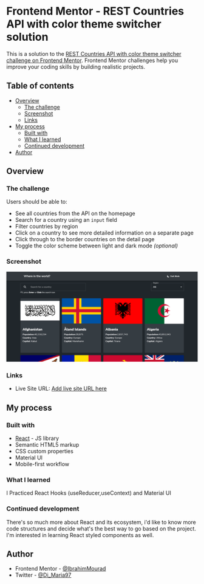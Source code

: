 # Frontend Mentor - REST Countries API with color theme switcher solution

This is a solution to the [REST Countries API with color theme switcher challenge on Frontend Mentor](https://www.frontendmentor.io/challenges/rest-countries-api-with-color-theme-switcher-5cacc469fec04111f7b848ca). Frontend Mentor challenges help you improve your coding skills by building realistic projects.

## Table of contents

- [Overview](#overview)
  - [The challenge](#the-challenge)
  - [Screenshot](#screenshot)
  - [Links](#links)
- [My process](#my-process)
  - [Built with](#built-with)
  - [What I learned](#what-i-learned)
  - [Continued development](#continued-development)
- [Author](#author)

## Overview

### The challenge

Users should be able to:

- See all countries from the API on the homepage
- Search for a country using an `input` field
- Filter countries by region
- Click on a country to see more detailed information on a separate page
- Click through to the border countries on the detail page
- Toggle the color scheme between light and dark mode _(optional)_

### Screenshot

![](./screenshot.png)

### Links

- Live Site URL: [Add live site URL here](https://rest-country-api-9we0pctzq-ibrahimmmourad97.vercel.app/)

## My process

### Built with

- [React](https://reactjs.org/) - JS library
- Semantic HTML5 markup
- CSS custom properties
- Material UI
- Mobile-first workflow

### What I learned

I Practiced React Hooks (useReducer,useContext) and Material UI

### Continued development

There's so much more about React and its ecosystem, i'd like to know more code structures and decide what's the best way to go based on the project. I'm interested in learning React styled components as well.

## Author

- Frontend Mentor - [@IbrahimMourad](https://www.frontendmentor.io/profile/IbrahimMourad)
- Twitter - [@Di_Maria97](https://www.twitter.com/Di_Maria97)

